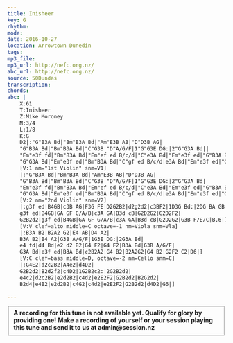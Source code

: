 ```yaml
---
title: Inisheer
key: G
rhythm: 
mode:
date: 2016-10-27
location: Arrowtown Dunedin
tags:
mp3_file:
mp3_url: http://nefc.org.nz/
abc_url: http://nefc.org.nz/
source: 50Dundas
transcription:
chords: 
abc: |
    X:61
    T:Inisheer
    Z:Mike Moroney
    M:3/4
    L:1/8
    K:G
    D2|:"G"B3A Bd|"Bm"B3A Bd|"Am"E3B AB|"D"D3B AG|
    "G"B3A Bd|"Bm"B3A Bd|"C"G3B "D"A/G/F|1"G"G3E DG:|2"G"G3A Bd||
    "Em"e3f fd|"Bm"B3A Bd|"Em"ef ed B/c/d|"C"e3A Bd|"Em"e3f ed|"G"B3A Bd|G3B "D"A/G/F|
    "G"G3A Bd|"Em"e3f ed|"Bm"B3A Bd|"C"gf ed B/c/d|e3A Bd|"Em"e3f ed|"G"B3A Bd|"D"D3B A/G/F|"G"G4||D2|
    [V:1 nm="1st Violin" snm=V1]
    |:"G"B3A Bd|"Bm"B3A Bd|"Am"E3B AB|"D"D3B AG|
    "G"B3A Bd|"Bm"B3A Bd|"C"G3B "D"A/G/F|1"G"G3E DG:|2"G"G3A Bd|
    "Em"e3f fd|"Bm"B3A Bd|"Em"ef ed B/c/d|"C"e3A Bd|"Em"e3f ed|"G"B3A Bd|G3B "D"A/G/F|
    "G"G3A Bd|"Em"e3f ed|"Bm"B3A Bd|"C"gf ed B/c/d|e3A Bd|"Em"e3f ed|"G"B3A Bd|"D"D3B A/G/F|"G"G6|]
    [V:2 nm="2nd Violin" snm=V2]
    |:g3f ed|B4GB|c3B AG|F3G FE|D2G2B2|d2g2d2|c3BF2|1D3G Bd:|2DG BA GB|
    g3f ed|B4GB|GA GF G/A/B|c3A GA|B3d cB|G2D2G2|G2D2F2|
    G2B2d2|g3f ed|B4GB|GA GF G/A/B|c3A GA|B3d cB|G2D2G2|G3B F/E/C|B,6|]
    [V:V clef=alto middle=C octave=-1 nm=Viola snm=Vla]
    |:B3A B2|B2A2 G2|E4 AB|D4 A2|
    B3A B2|B4 A2|G3B A/G/F|1G3E DG:|2G3A Bd|
    e4 fd|d4 Bd|e2 d2 B2|G4 F2|G4 F2|B3A Bd|G3B A/G/F|
    G3A Bd|e3f ed|B3A Bd|c2B2A2|G4 B2|B2A2G2|G4 B2|G2F2 C2|D6|]
    [V:C clef=bass middle=D, octave=-2 nm=Cello snm=C]
    |:G4E2|d2c2B2|A4e2|d4D2|
    G2B2d2|B2d2f2|c4D2|1G2B2c2:|2G2B2d2|
    e4c2|d2c2B2|e2d2B2|c4d2|e2E2F2|G2B2d2|B2G2d2|
    B2d4|e4B2|e2d2B2|c4G2|c4d2|e2E2F2|G2B2d2|d4D2|G6|]

---
```

<fieldset><strong>A recording for this tune is not available yet. Qualify for glory by providing one!
Make a recording of yourself or your session playing this tune and send it to us at admin@session.nz</strong></fieldset><br />
